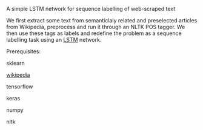 A simple LSTM network for sequence labelling of web-scraped text 

We first extract some text from semanticlaly related and preselected articles from Wikipedia, preprocess and run it through an 
NLTK POS tagger. We then use these tags as labels and redefine the problem as a sequence labelling task using an [LSTM](https://en.wikipedia.org/wiki/Long_short-term_memory) network.


Prerequisites:

sklearn

[wikipedia ](https://pypi.python.org/pypi/wikipedia/)

tensorflow

keras 

numpy 

nltk 
